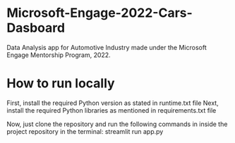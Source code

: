 # Microsoft-Engage-2022-Cars-Dasboard
Data Analysis app for Automotive Industry made under the Microsoft Engage Mentorship Program, 2022.
# How to run locally
First, install the required Python version as stated in runtime.txt file
Next, install the required Python libraries as mentioned in requirements.txt file

Now, just clone the repository and run the following commands in inside the project repository in the terminal:
streamlit run app.py
